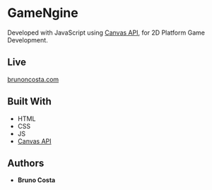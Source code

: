 # GameNgine

Developed with JavaScript using [Canvas API](https://developer.mozilla.org/en-US/docs/Web/API/Canvas_API), for 2D Platform Game Development.

## Live

[brunoncosta.com](https://gamengine.brunoncosta.com)

## Built With

* HTML
* CSS
* JS
* [Canvas API](https://developer.mozilla.org/en-US/docs/Web/API/Canvas_API)

## Authors
* **Bruno Costa**
